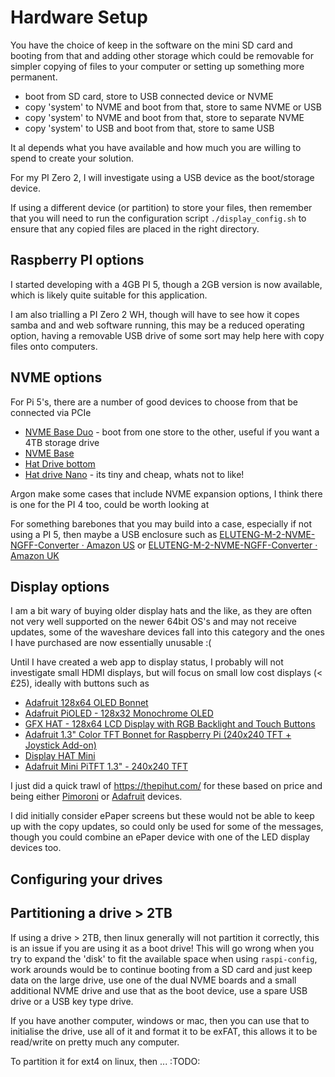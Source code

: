 # Hardware Setup

You have the choice of keep in the software on the mini SD card and booting from that and adding other storage which could be removable for simpler copying of files to your computer or setting up something more permanent.

- boot from SD card, store to USB connected device or NVME
- copy 'system' to NVME and boot from that, store to same NVME or USB
- copy 'system' to NVME and boot from that, store to separate NVME
- copy 'system' to USB and boot from that, store to same USB

It al depends what you have available and how much you are willing to spend to create your solution.

For my PI Zero 2, I will investigate using a USB device as the boot/storage device.

If using a different device (or partition) to store your files, then remember that you will need to run the configuration script `./display_config.sh` to ensure that any copied files are placed in the right directory.

## Raspberry PI options

I started developing with a 4GB PI 5, though a 2GB version is now available, which is likely quite suitable for this application.

I am also trialling a PI Zero 2 WH, though will have to see how it copes samba and and web software running, this may be a reduced operating option, having a removable USB drive of some sort may help here with copy files onto computers.

## NVME options

For Pi 5's, there are a number of good devices to choose from that be connected via PCIe

- [NVME Base Duo](https://thepihut.com/products/nvme-base-duo-for-raspberry-pi-5) - boot from one store to the other, useful if you want a 4TB storage drive
- [NVME Base](https://thepihut.com/products/nvme-base-for-raspberry-pi-5-nvme-base)
- [Hat Drive bottom](https://thepihut.com/products/hatdrive-bottom-for-raspberry-pi-5)
- [Hat drive Nano](https://thepihut.com/products/hatdrive-nano-for-raspberry-pi-5) - its tiny and cheap, whats not to like!

Argon make some cases that include NVME expansion options, I think there is one for the PI 4 too, could be worth looking at

For something barebones that you may build into a case, especially if not using a PI 5, then maybe a USB enclosure such as [ELUTENG-M-2-NVME-NGFF-Converter · Amazon US](https://www.amazon.com/ELUTENG-M-2-NVME-NGFF-Converter/dp/B0BJCYR1P7/) or [ELUTENG-M-2-NVME-NGFF-Converter · Amazon UK](https://www.amazon.co.uk/ELUTENG-M-2-USB-Adapter-3-1-Black/dp/B0BGPJMJ43/r)


## Display options

I am a bit wary of buying older display hats and the like, as they are often not very well supported on the newer 64bit OS's and may not receive updates, some of the waveshare devices fall into this category and the ones I have purchased are now essentially unusable :(

Until I have created a web app to display status, I probably will not investigate small HDMI displays, but will focus on small low cost displays (< £25), ideally with buttons such as

- [Adafruit 128x64 OLED Bonnet](https://thepihut.com/products/adafruit-128x64-oled-bonnet-for-raspberry-pi-ada3531)
- [Adafruit PiOLED - 128x32 Monochrome OLED](https://thepihut.com/products/adafruit-pioled-128x32-monochrome-oled-add-on-for-raspberry-pi-ada3527)
- [GFX HAT - 128x64 LCD Display with RGB Backlight and Touch Buttons](https://thepihut.com/products/gfx-hat-128x64-lcd-display-with-rgb-backlight-and-touch-buttons)
- [Adafruit 1.3" Color TFT Bonnet for Raspberry Pi (240x240 TFT + Joystick Add-on)](https://thepihut.com/products/adafruit-1-3-color-tft-bonnet-for-raspberry-pi)
- [Display HAT Mini](https://thepihut.com/products/display-hat-mini)
- [Adafruit Mini PiTFT 1.3" - 240x240 TFT](https://thepihut.com/products/adafruit-mini-pitft-1-3-240x240-tft-add-on-for-raspberry-pi)

I just did a quick trawl of https://thepihut.com/ for these based on price and being either [Pimoroni](https://shop.pimoroni.com/collections/displays?tags=Raspberry%20Pi) or [Adafruit](https://www.adafruit.com/category/63) devices.

I did initially consider ePaper screens but these would not be able to keep up with the copy updates, so could only be used for some of the messages, though you could combine an ePaper device with one of the LED display devices too. 


## Configuring your drives



## Partitioning a drive > 2TB

If using a drive > 2TB, then linux generally will not partition it correctly, this is an issue if you are using it as a boot drive! This will go wrong when you try to expand the 'disk' to fit the available space when using `raspi-config`, work arounds would be to continue booting from a SD card and just keep data on the large drive, use one of the dual NVME boards and a small additional NVME drive and use that as the boot device, use a spare USB drive or a USB key type drive.

If you have another computer, windows or mac, then you can use that to initialise the drive, use all of it and format it to be exFAT, this allows it to be read/write on pretty much any computer.

To partition it for ext4 on linux, then ... :TODO:

